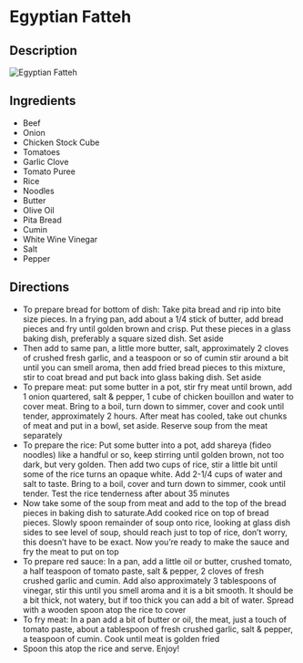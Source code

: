 # Egyptian Fatteh

## Description
![Egyptian Fatteh](https://www.themealdb.com/images/media/meals/rlwcc51598734603.jpg "Egyptian Fatteh")

## Ingredients
- Beef
- Onion
- Chicken Stock Cube
- Tomatoes
- Garlic Clove
- Tomato Puree
- Rice
- Noodles
- Butter
- Olive Oil
- Pita Bread
- Cumin
- White Wine Vinegar
- Salt
- Pepper

## Directions
- To prepare bread for bottom of dish: Take pita bread and rip into bite size pieces. In a frying pan, add about a 1/4 stick of butter, add bread pieces and fry until golden brown and crisp. Put these pieces in a glass baking dish, preferably a square sized dish. Set aside
- Then add to same pan, a little more butter, salt, approximately 2 cloves of crushed fresh garlic, and a teaspoon or so of cumin stir around a bit until you can smell aroma, then add fried bread pieces to this mixture, stir to coat bread and put back into glass baking dish. Set aside
- To prepare meat: put some butter in a pot, stir fry meat until brown, add 1 onion quartered, salt & pepper, 1 cube of chicken bouillon and water to cover meat. Bring to a boil, turn down to simmer, cover and cook until tender, approximately 2 hours. After meat has cooled, take out chunks of meat and put in a bowl, set aside. Reserve soup from the meat separately
- To prepare the rice: Put some butter into a pot, add shareya (fideo noodles) like a handful or so, keep stirring until golden brown, not too dark, but very golden. Then add two cups of rice, stir a little bit until some of the rice turns an opaque white. Add 2-1/4 cups of water and salt to taste. Bring to a boil, cover and turn down to simmer, cook until tender. Test the rice tenderness after about 35 minutes
- Now take some of the soup from meat and add to the top of the bread pieces in baking dish to saturate.Add cooked rice on top of bread pieces. Slowly spoon remainder of soup onto rice, looking at glass dish sides to see level of soup, should reach just to top of rice, don’t worry, this doesn’t have to be exact. Now you’re ready to make the sauce and fry the meat to put on top
- To prepare red sauce: In a pan, add a little oil or butter, crushed tomato, a half teaspoon of tomato paste, salt & pepper, 2 cloves of fresh crushed garlic and cumin. Add also approximately 3 tablespoons of vinegar, stir this until you smell aroma and it is a bit smooth. It should be a bit thick, not watery, but if too thick you can add a bit of water. Spread with a wooden spoon atop the rice to cover
- To fry meat: In a pan add a bit of butter or oil, the meat, just a touch of tomato paste, about a tablespoon of fresh crushed garlic, salt & pepper, a teaspoon of cumin. Cook until meat is golden fried
- Spoon this atop the rice and serve. Enjoy!
